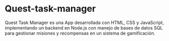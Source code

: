 # Quest-task-manager
Quest Task Manager es una App desarrollada con HTML, CSS y JavaScript, implementando un backend en Node.js con manejo de bases de datos SQL para gestionar misiones y recompensas en un sistema de gamificación.

